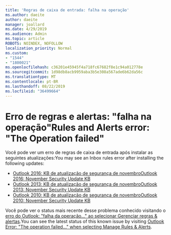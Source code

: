 ```yaml
---
title: 'Regras de caixa de entrada: falha na operação'
ms.author: daeite
author: daeite
manager: joallard
ms.date: 4/29/2019
ms.audience: Admin
ms.topic: article
ROBOTS: NOINDEX, NOFOLLOW
localization_priority: Normal
ms.custom:
- "1544"
- "1800021"
ms.openlocfilehash: c36201e45945f4a718fc67682f8e1c94a012778e
ms.sourcegitcommit: 1d98db8acb9959aba3b5e308a567ade6b62da56c
ms.translationtype: MT
ms.contentlocale: pt-BR
ms.lasthandoff: 08/22/2019
ms.locfileid: "36499664"
---
```

# <a name="rules-and-alerts-error-the-operation-failed"></a><span data-ttu-id="cba47-102">Erro de regras e alertas: "falha na operação"</span><span class="sxs-lookup"><span data-stu-id="cba47-102">Rules and Alerts error: "The Operation failed"</span></span>

<span data-ttu-id="cba47-103">Você pode ver um erro de regras de caixa de entrada após instalar as seguintes atualizações:</span><span class="sxs-lookup"><span data-stu-id="cba47-103">You may see an Inbox rules error after installing the following updates:</span></span>

- [<span data-ttu-id="cba47-104">Outlook 2016: KB de atualização de segurança de novembro</span><span class="sxs-lookup"><span data-stu-id="cba47-104">Outlook 2016: November Security Update KB</span></span>](https://support.microsoft.com/help/4461506)
- [<span data-ttu-id="cba47-105">Outlook 2013: KB de atualização de segurança de novembro</span><span class="sxs-lookup"><span data-stu-id="cba47-105">Outlook 2013: November Security Update KB</span></span>](https://support.microsoft.com/help/4461486)
- [<span data-ttu-id="cba47-106">Outlook 2010: KB de atualização de segurança de novembro</span><span class="sxs-lookup"><span data-stu-id="cba47-106">Outlook 2010: November Security Update KB</span></span>](https://support.microsoft.com/help/4461585)

<span data-ttu-id="cba47-107">Você pode ver o status mais recente desse problema conhecido visitando o [erro do Outlook: "falha da operação..." ao selecionar Gerenciar regras & alertas](https://support.office.com/article/Outlook-Error-The-operation-failed-when-selecting-Manage-Rules-Alerts-64b6ff77-98c2-4564-9cbf-25bd8e17fb8b%20).</span><span class="sxs-lookup"><span data-stu-id="cba47-107">You can see the latest status of this known issue by visiting [Outlook Error: "The operation failed..." when selecting Manage Rules & Alerts](https://support.office.com/article/Outlook-Error-The-operation-failed-when-selecting-Manage-Rules-Alerts-64b6ff77-98c2-4564-9cbf-25bd8e17fb8b%20).</span></span>